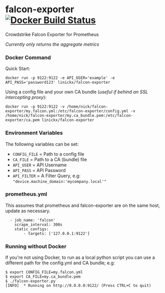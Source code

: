 # falcon-exporter [![Docker Build Status](https://img.shields.io/docker/build/linickx/falcon-exporter.svg)](https://hub.docker.com/r/linickx/falcon-exporter/)
Crowdstrike Falcon Exporter for Prometheus

*Currently only returns the aggregate metrics*

### Docker Command

Quick Start:
```
docker run -p 9122:9122 -e API_USER='example' -e API_PASS='password123' linickx/falcon-exporter
```

Using a config file and your own CA bundle (*useful if behind an SSL intercepting proxy*):
```
docker run -p 9122:9122 -v /home/nick/falcon-exporter/my.falcon.yml:/etc/falcon-exporter/config.yml -v /home/nick/falcon-exporter/my.ca_bundle.pem:/etc/falcon-exporter/ca.pem linickx/falcon-exporter
```

### Environment Variables
The following variables can be set:

* `CONFIG_FILE` = Path to a config file
* `CA_FILE` = Path to a CA (bundle) file
* `API_USER` = API Username
* `API_PASS` = API Password
* `API_FILTER` = A Filter Query, e.g: `"device.machine_domain:'mycompany.local'"`


### prometheus.yml
This assumes that prometheus and falcon-exporter are on the same host, update as necessary.
```
  - job_name: 'falcon'
    scrape_interval: 300s
    static_configs:
        - targets: ['127.0.0.1:9122']
```

### Running without Docker
If you're not using Docker, to run as a local python script you can use a different path for the config.yml and CA bundle; e.g:
```
$ export CONFIG_FILE=my.falcon.yml
$ export CA_FILE=my.ca_bundle.pem
$ ./falcon-exporter.py
[INFO]  * Running on http://0.0.0.0:9122/ (Press CTRL+C to quit)
```